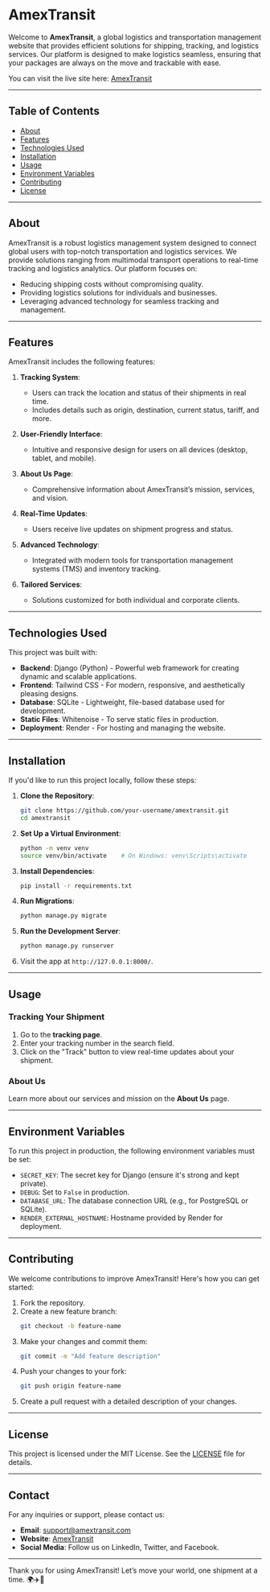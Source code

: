# AmexTransit

Welcome to **AmexTransit**, a global logistics and transportation management website that provides efficient solutions for shipping, tracking, and logistics services. Our platform is designed to make logistics seamless, ensuring that your packages are always on the move and trackable with ease. 

You can visit the live site here: [AmexTransit](https://amextransit.onrender.com/)

---

## Table of Contents

- [About](#about)
- [Features](#features)
- [Technologies Used](#technologies-used)
- [Installation](#installation)
- [Usage](#usage)
- [Environment Variables](#environment-variables)
- [Contributing](#contributing)
- [License](#license)

---

## About

AmexTransit is a robust logistics management system designed to connect global users with top-notch transportation and logistics services. We provide solutions ranging from multimodal transport operations to real-time tracking and logistics analytics. Our platform focuses on:

- Reducing shipping costs without compromising quality.
- Providing logistics solutions for individuals and businesses.
- Leveraging advanced technology for seamless tracking and management.

---

## Features

AmexTransit includes the following features:

1. **Tracking System**: 
   - Users can track the location and status of their shipments in real time.
   - Includes details such as origin, destination, current status, tariff, and more.

2. **User-Friendly Interface**:
   - Intuitive and responsive design for users on all devices (desktop, tablet, and mobile).

3. **About Us Page**:
   - Comprehensive information about AmexTransit’s mission, services, and vision.

4. **Real-Time Updates**:
   - Users receive live updates on shipment progress and status.

5. **Advanced Technology**:
   - Integrated with modern tools for transportation management systems (TMS) and inventory tracking.

6. **Tailored Services**:
   - Solutions customized for both individual and corporate clients.

---

## Technologies Used

This project was built with:

- **Backend**: Django (Python) - Powerful web framework for creating dynamic and scalable applications.
- **Frontend**: Tailwind CSS - For modern, responsive, and aesthetically pleasing designs.
- **Database**: SQLite - Lightweight, file-based database used for development.
- **Static Files**: Whitenoise - To serve static files in production.
- **Deployment**: Render - For hosting and managing the website.

---

## Installation

If you'd like to run this project locally, follow these steps:

1. **Clone the Repository**:
   ```bash
   git clone https://github.com/your-username/amextransit.git
   cd amextransit
   ```

2. **Set Up a Virtual Environment**:
   ```bash
   python -m venv venv
   source venv/bin/activate    # On Windows: venv\Scripts\activate
   ```

3. **Install Dependencies**:
   ```bash
   pip install -r requirements.txt
   ```

4. **Run Migrations**:
   ```bash
   python manage.py migrate
   ```

5. **Run the Development Server**:
   ```bash
   python manage.py runserver
   ```

6. Visit the app at `http://127.0.0.1:8000/`.

---

## Usage

### Tracking Your Shipment
1. Go to the **tracking page**.
2. Enter your tracking number in the search field.
3. Click on the "Track" button to view real-time updates about your shipment.

### About Us
Learn more about our services and mission on the **About Us** page.

---

## Environment Variables

To run this project in production, the following environment variables must be set:

- `SECRET_KEY`: The secret key for Django (ensure it's strong and kept private).
- `DEBUG`: Set to `False` in production.
- `DATABASE_URL`: The database connection URL (e.g., for PostgreSQL or SQLite).
- `RENDER_EXTERNAL_HOSTNAME`: Hostname provided by Render for deployment.

---

## Contributing

We welcome contributions to improve AmexTransit! Here's how you can get started:

1. Fork the repository.
2. Create a new feature branch:
   ```bash
   git checkout -b feature-name
   ```
3. Make your changes and commit them:
   ```bash
   git commit -m "Add feature description"
   ```
4. Push your changes to your fork:
   ```bash
   git push origin feature-name
   ```
5. Create a pull request with a detailed description of your changes.

---

## License

This project is licensed under the MIT License. See the [LICENSE](LICENSE) file for details.

---

## Contact

For any inquiries or support, please contact us:

- **Email**: support@amextransit.com
- **Website**: [AmexTransit](https://amextransit.onrender.com/)
- **Social Media**: Follow us on LinkedIn, Twitter, and Facebook.

---

Thank you for using AmexTransit! Let’s move your world, one shipment at a time. 🌍✈️🚢
